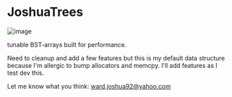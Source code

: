 # JoshuaTrees
![image](https://user-images.githubusercontent.com/41231332/171738402-4b4763b5-5491-4156-a9c3-67d02747bf6b.png)

tunable BST-arrays built for performance.

Need to cleanup and add a few features but this is my default data structure because I'm allergic to bump allocators and memcpy.
I'll add features as I test dev this.

Let me know what you think:
ward.joshua92@yahoo.com
